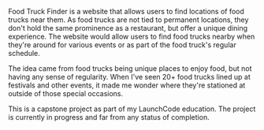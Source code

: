 Food Truck Finder is a website that allows users to find locations of food trucks near them. As food trucks are not tied to permanent locations, they don't hold the same prominence as a restaurant, but offer a unique dining experience. The website would allow users to find food trucks nearby when they're around for various events or as part of the food truck's regular schedule.

The idea came from food trucks being unique places to enjoy food, but not having any sense of regularity. When I've seen 20+ food trucks lined up at festivals and other events, it made me wonder where they're stationed at outside of those special occasions.

This is a capstone project as part of my LaunchCode education. The project is currently in progress and far from any status of completion.